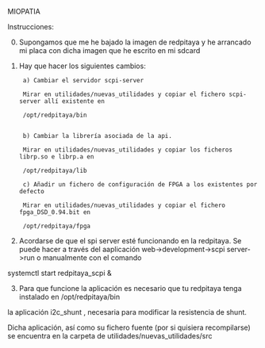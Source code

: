 MIOPATIA

Instrucciones:

0) Supongamos que me he bajado la imagen de redpitaya y he arrancado mi placa con dicha imagen que he escrito en mi sdcard

1) Hay que hacer los siguientes cambios:

        a) Cambiar el servidor scpi-server
        
        Mirar en utilidades/nuevas_utilidades y copiar el fichero scpi-server allí existente en

        /opt/redpitaya/bin


        b) Cambiar la librería asociada de la api.

        Mirar en utilidades/nuevas_utilidades y copiar los ficheros librp.so e librp.a en

        /opt/redpitaya/lib

        c) Añadir un fichero de configuración de FPGA a los existentes por defecto

        Mirar en utilidades/nuevas_utilidades y copiar el fichero fpga_DSD_0.94.bit en

        /opt/redpitaya/fpga

2) Acordarse de que el spi server esté funcionando en la redpitaya. Se puede hacer a través del aaplicación web->development->scpi server->run o manualmente con el comando

systemctl start redpitaya_scpi &

3) Para que funcione la aplicación es necesario que tu redpitaya tenga instalado en 
/opt/redpitaya/bin

la aplicación i2c_shunt , necesaria para modificar la resistencia de shunt.

Dicha aplicación, así como su fichero fuente (por si quisiera recompilarse) se encuentra en la carpeta de utilidades/nuevas_utilidades/src
